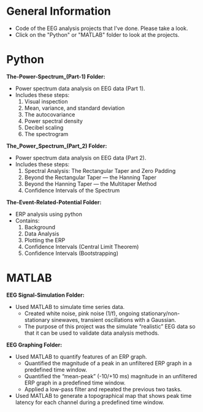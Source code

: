 # General Information

- Code of the EEG analysis projects that I've done. Please take a look. 
- Click on the "Python" or "MATLAB" folder to look at the projects. 

# Python

**The-Power-Spectrum_(Part-1) Folder:**
- Power spectrum data analysis on EEG data (Part 1).
- Includes these steps:
  1. Visual inspection
  2. Mean, variance, and standard deviation
  3. The autocovariance
  4. Power spectral density
  5. Decibel scaling
  6. The spectrogram

**The_Power_Spectrum_(Part_2) Folder:**

- Power spectrum data analysis on EEG data (Part 2). 
- Includes these steps:
  1. Spectral Analysis: The Rectangular Taper and Zero Padding
  2. Beyond the Rectangular Taper — the Hanning Taper
  3. Beyond the Hanning Taper — the Multitaper Method
  4. Confidence Intervals of the Spectrum
	


**The-Event-Related-Potential Folder:**

- ERP analysis using python
- Contains: 
	1. Background
	2. Data Analysis 
	3. Plotting the ERP 
	4. Confidence Intervals (Central Limit Theorem)
	5. Confidence Intervals (Bootstrapping)


# MATLAB

**EEG Signal-Simulation Folder:**
- Used MATLAB to simulate time series data.
  - Created white noise, pink noise (1/f), ongoing stationary/non-stationary sinewaves, transient oscillations with a Gaussian.
  - The purpose of this project was the simulate “realistic” EEG data so that it can be used to validate data analysis methods. 

**EEG Graphing Folder:**
- Used MATLAB to quantify features of an ERP graph.
  - Quantified the magnitude of a peak in an unfiltered ERP graph in a predefined time window.
  - Quantified the “mean-peak” (-10/+10 ms) magnitude in an unfiltered ERP graph in a predefined time window.
  - Applied a low-pass filter and repeated the previous two tasks.  
- Used MATLAB to generate a topographical map that shows peak time latency for each channel during a predefined time window.

